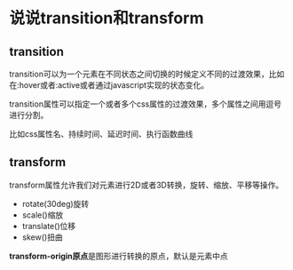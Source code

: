 # 说说transition和transform

## transition

transition可以为一个元素在不同状态之间切换的时候定义不同的过渡效果，比如在:hover或者:active或者通过javascript实现的状态变化。

transition属性可以指定一个或者多个css属性的过渡效果，多个属性之间用逗号进行分割。

比如css属性名、持续时间、延迟时间、执行函数曲线

## transform

transform属性允许我们对元素进行2D或者3D转换，旋转、缩放、平移等操作。

- rotate(30deg)旋转
- scale()缩放
- translate()位移
- skew()扭曲

**transform-origin原点**是图形进行转换的原点，默认是元素中点







